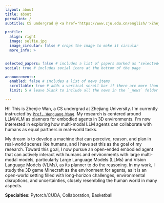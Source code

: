```yaml
---
layout: about
title: about
permalink: /
subtitle: CS undergrad @ <a href='https://www.zju.edu.cn/english/'>Zhejiang University</a> 

profile:
  align: right
  image: selfie.jpg
  image_circular: false # crops the image to make it circular
  more_info: > 


selected_papers: false # includes a list of papers marked as "selected={true}"
social: true # includes social icons at the bottom of the page

announcements:
  enabled: false # includes a list of news items
  scrollable: true # adds a vertical scroll bar if there are more than 3 news items
  limit: 5 # leave blank to include all the news in the `_news` folder

---
```


Hi! This is Zhenjie Wan, a CS undergrad at Zhejiang University. I'm currently instructed by <a href='https://sites.google.com/view/wenguanwang'>`Prof. Wenguang Wang`</a>. My research is centered around LLM/VLM as planners for embodied agents in 3D environments. I'm now interested in exploring how multi-modal LLM agents can collaborate with humans as equal partners in real-world tasks.


My dream is to develop a machine that can perceive, reason, and plan in real-world scenes like humans, and
I have set this as the goal of my research. Toward this goal, I now pursue an open-ended embodied agent
that can actively interact with humans and environments with large multi-modal models, particularly Large
Language Models (LLMs) and Vision Language Models (VLMs), as its planner to do the reasoning. In my
work, I study the 3D game Minecraft as the environment for agents, as it is an open-world setting filled with
long-horizon challenges, environmental disruptions, and uncertainties, closely resembling the human world
in many aspects.

**Specialties**: Pytorch/CUDA, Collaboration, Basketball